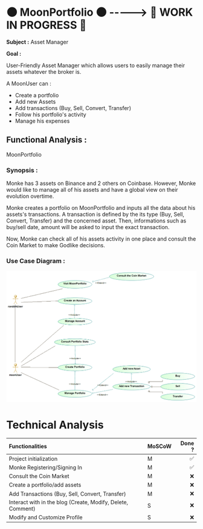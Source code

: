 # :new_moon: MoonPortfolio :new_moon: -----> 🚧 WORK IN PROGRESS 🚧

__Subject :__ Asset Manager

__Goal :__ 

User-Friendly Asset Manager which allows users to easily manage their assets whatever the broker is.

A MoonUser can :
* Create a portfolio
* Add new Assets
* Add transactions (Buy, Sell, Convert, Transfer)
* Follow his portfolio's activity
* Manage his expenses

## Functional Analysis :
MoonPortfolio
### Synopsis :
 
Monke has 3 assets on Binance and 2 others on Coinbase. However, Monke would like to manage all of his assets and have a global view on their evolution overtime.

Monke creates a portfolio on MoonPortfolio and inputs all the data about his assets's transactions.
A transaction is defined by the its type (Buy, Sell, Convert, Transfer) and the concerned asset. Then, informations such as buy/sell date, amount will be asked to input the exact transaction.

Now, Monke can check all of his assets activity in one place and consult the Coin Market to make Godlike decisions.


### Use Case Diagram :
![](documentation/UseCase.PNG "Use Case Diagram")

# Technical Analysis

| Functionalities                                               | MoSCoW | Done ? |
| :--------------------                                         | ------ | -----: |
| Project initialization                                        | M |:white_check_mark:|
| Monke Registering/Signing In                                  | M |:white_check_mark:|
| Consult the Coin Market                                       | M |:x:|
| Create a portfolio/add assets                                 | M |:x:|
| Add Transactions (Buy, Sell, Convert, Transfer)               | M |:x:|
| Interact with in the blog (Create, Modify, Delete, Comment)   | S |:x:|
| Modify and Customize Profile                                  | S |:x:|
